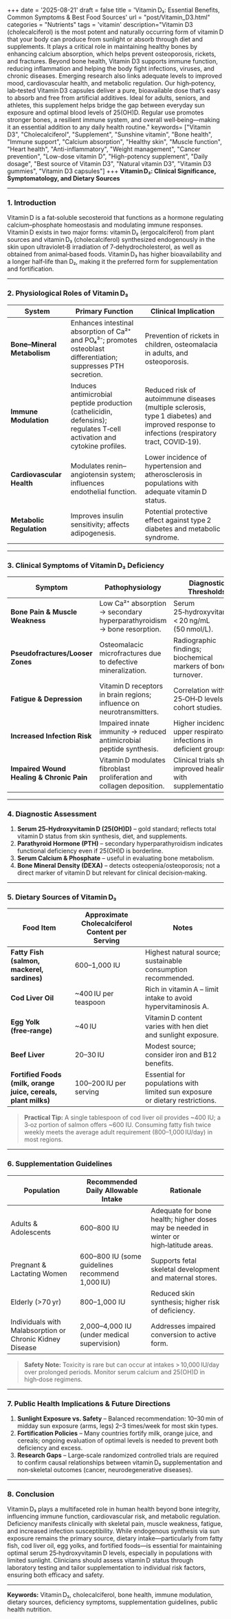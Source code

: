 +++
date = '2025-08-21'
draft = false
title = 'Vitamin D₃: Essential Benefits, Common Symptoms & Best Food Sources'
url = "post/Vitamin_D3.html"
categories = "Nutrients"
tags = 'vitamin'
description="Vitamin D3 (cholecalciferol) is the most potent and naturally occurring form of vitamin D that your body can produce from sunlight or absorb through diet and supplements. It plays a critical role in maintaining healthy bones by enhancing calcium absorption, which helps prevent osteoporosis, rickets, and fractures. Beyond bone health, Vitamin D3 supports immune function, reducing inflammation and helping the body fight infections, viruses, and chronic diseases. Emerging research also links adequate levels to improved mood, cardiovascular health, and metabolic regulation. Our high‑potency, lab‑tested Vitamin D3 capsules deliver a pure, bioavailable dose that’s easy to absorb and free from artificial additives. Ideal for adults, seniors, and athletes, this supplement helps bridge the gap between everyday sun exposure and optimal blood levels of 25(OH)D. Regular use promotes stronger bones, a resilient immune system, and overall well‑being—making it an essential addition to any daily health routine."
keywords= ["Vitamin D3", "Cholecalciferol", "Supplement", "Sunshine vitamin", "Bone health", "Immune support", "Calcium absorption", "Healthy skin", "Muscle function", "Heart health", "Anti-inflammatory", "Weight management", "Cancer prevention", "Low-dose vitamin D", "High-potency supplement", "Daily dosage", "Best source of Vitamin D3", "Natural vitamin D3", "Vitamin D3 gummies", "Vitamin D3 capsules"]
+++
**Vitamin D₃: Clinical Significance, Symptomatology, and Dietary Sources**

---

### 1. Introduction  
Vitamin D is a fat‑soluble secosteroid that functions as a hormone regulating calcium–phosphate homeostasis and modulating immune responses. Vitamin D exists in two major forms: vitamin D₂ (ergocalciferol) from plant sources and vitamin D₃ (cholecalciferol) synthesized endogenously in the skin upon ultraviolet‑B irradiation of 7‑dehydrocholesterol, as well as obtained from animal‑based foods. Vitamin D₃ has higher bioavailability and a longer half‑life than D₂, making it the preferred form for supplementation and fortification.

---

### 2. Physiological Roles of Vitamin D₃  

| System | Primary Function | Clinical Implication |
|--------|------------------|----------------------|
| **Bone–Mineral Metabolism** | Enhances intestinal absorption of Ca²⁺ and PO₄³⁻; promotes osteoblast differentiation; suppresses PTH secretion. | Prevention of rickets in children, osteomalacia in adults, and osteoporosis. |
| **Immune Modulation** | Induces antimicrobial peptide production (cathelicidin, defensins); regulates T‑cell activation and cytokine profiles. | Reduced risk of autoimmune diseases (multiple sclerosis, type 1 diabetes) and improved response to infections (respiratory tract, COVID‑19). |
| **Cardiovascular Health** | Modulates renin–angiotensin system; influences endothelial function. | Lower incidence of hypertension and atherosclerosis in populations with adequate vitamin D status. |
| **Metabolic Regulation** | Improves insulin sensitivity; affects adipogenesis. | Potential protective effect against type 2 diabetes and metabolic syndrome. |

---

### 3. Clinical Symptoms of Vitamin D₃ Deficiency  

| Symptom | Pathophysiology | Diagnostic Thresholds |
|---------|-----------------|-----------------------|
| **Bone Pain & Muscle Weakness** | Low Ca²⁺ absorption → secondary hyperparathyroidism → bone resorption. | Serum 25‑hydroxyvitamin D < 20 ng/mL (50 nmol/L). |
| **Pseudofractures/Looser Zones** | Osteomalacic microfractures due to defective mineralization. | Radiographic findings; biochemical markers of bone turnover. |
| **Fatigue & Depression** | Vitamin D receptors in brain regions; influence on neurotransmitters. | Correlation with low 25‑OH‑D levels in cohort studies. |
| **Increased Infection Risk** | Impaired innate immunity → reduced antimicrobial peptide synthesis. | Higher incidence of upper respiratory infections in deficient groups. |
| **Impaired Wound Healing & Chronic Pain** | Vitamin D modulates fibroblast proliferation and collagen deposition. | Clinical trials show improved healing with supplementation. |

---

### 4. Diagnostic Assessment  

1. **Serum 25‑Hydroxyvitamin D (25(OH)D)** – gold standard; reflects total vitamin D status from skin synthesis, diet, and supplements.  
2. **Parathyroid Hormone (PTH)** – secondary hyperparathyroidism indicates functional deficiency even if 25(OH)D is borderline.  
3. **Serum Calcium & Phosphate** – useful in evaluating bone metabolism.  
4. **Bone Mineral Density (DEXA)** – detects osteopenia/osteoporosis; not a direct marker of vitamin D but relevant for clinical decision‑making.

---

### 5. Dietary Sources of Vitamin D₃  

| Food Item | Approximate Cholecalciferol Content per Serving | Notes |
|-----------|-----------------------------------------------|-------|
| **Fatty Fish (salmon, mackerel, sardines)** | 600–1,000 IU | Highest natural source; sustainable consumption recommended. |
| **Cod Liver Oil** | ~400 IU per teaspoon | Rich in vitamin A – limit intake to avoid hypervitaminosis A. |
| **Egg Yolk (free‑range)** | ~40 IU | Vitamin D content varies with hen diet and sunlight exposure. |
| **Beef Liver** | 20–30 IU | Modest source; consider iron and B12 benefits. |
| **Fortified Foods (milk, orange juice, cereals, plant milks)** | 100–200 IU per serving | Essential for populations with limited sun exposure or dietary restrictions. |

> **Practical Tip:** A single tablespoon of cod liver oil provides ~400 IU; a 3‑oz portion of salmon offers ~600 IU. Consuming fatty fish twice weekly meets the average adult requirement (800–1,000 IU/day) in most regions.

---

### 6. Supplementation Guidelines  

| Population | Recommended Daily Allowable Intake | Rationale |
|------------|-----------------------------------|-----------|
| Adults & Adolescents | 600–800 IU | Adequate for bone health; higher doses may be needed in winter or high‑latitude areas. |
| Pregnant & Lactating Women | 600–800 IU (some guidelines recommend 1,000 IU) | Supports fetal skeletal development and maternal stores. |
| Elderly (>70 yr) | 800–1,000 IU | Reduced skin synthesis; higher risk of deficiency. |
| Individuals with Malabsorption or Chronic Kidney Disease | 2,000–4,000 IU (under medical supervision) | Addresses impaired conversion to active form. |

> **Safety Note:** Toxicity is rare but can occur at intakes > 10,000 IU/day over prolonged periods. Monitor serum calcium and 25(OH)D in high‑dose regimens.

---

### 7. Public Health Implications & Future Directions  

1. **Sunlight Exposure vs. Safety** – Balanced recommendation: 10–30 min of midday sun exposure (arms, legs) 2–3 times/week for most skin types.  
2. **Fortification Policies** – Many countries fortify milk, orange juice, and cereals; ongoing evaluation of optimal levels is needed to prevent both deficiency and excess.  
3. **Research Gaps** – Large‑scale randomized controlled trials are required to confirm causal relationships between vitamin D₃ supplementation and non‑skeletal outcomes (cancer, neurodegenerative diseases).  

---

### 8. Conclusion  

Vitamin D₃ plays a multifaceted role in human health beyond bone integrity, influencing immune function, cardiovascular risk, and metabolic regulation. Deficiency manifests clinically with skeletal pain, muscle weakness, fatigue, and increased infection susceptibility. While endogenous synthesis via sun exposure remains the primary source, dietary intake—particularly from fatty fish, cod liver oil, egg yolks, and fortified foods—is essential for maintaining optimal serum 25‑hydroxyvitamin D levels, especially in populations with limited sunlight. Clinicians should assess vitamin D status through laboratory testing and tailor supplementation to individual risk factors, ensuring both efficacy and safety.

---

**Keywords:** Vitamin D₃, cholecalciferol, bone health, immune modulation, dietary sources, deficiency symptoms, supplementation guidelines, public health nutrition.
        
